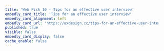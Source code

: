 ```yaml
---
title: 'Web Pick 10 - Tips for an effective user interview'
embedly_card_title: 'Tips for an effective user interview'
embedly_card_alignment: left
embedly_card_url: 'https://uxdesign.cc/tips-for-an-effective-user-interview-96d451f4ac28'
published: true
visible: false
embedly_card_display: false
cache_enable: false
---
```


